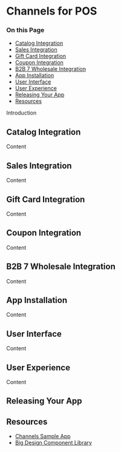 # Channels for POS

<div class="otp" id="no-index">

### On this Page
- [Catalog Integration](#catalog-integration)
- [Sales Integration](#sales-integration)
- [Gift Card Integration](#gift-card-integration)
- [Coupon Integration](#coupon-integration)
- [B2B 7 Wholesale Integration](#b2b-7-wholesale-integration)
- [App Installation](#app-installation)
- [User Interface](#user-interface)
- [User Experience](#user-experience)
- [Releasing Your App](#releasing-your-app)
- [Resources](#resources)

</div>

Introduction

## Catalog Integration
Content

## Sales Integration
Content

## Gift Card Integration
Content

## Coupon Integration
Content

## B2B 7 Wholesale Integration
Content

## App Installation
Content

## User Interface
Content

## User Experience
Content

## Releasing Your App

## Resources
* [Channels Sample App](https://github.com/bigcommerce/channels-app)
* [Big Design Component Library](https://developer.bigcommerce.com/big-design/?path=/story/badge--overview)